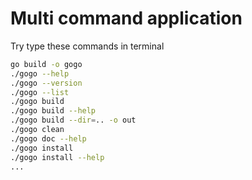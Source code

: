 Multi command application
=========================

Try type these commands in terminal

```sh
go build -o gogo
./gogo --help
./gogo --version
./gogo --list
./gogo build
./gogo build --help
./gogo build --dir=.. -o out
./gogo clean
./gogo doc --help
./gogo install
./gogo install --help
...
```
